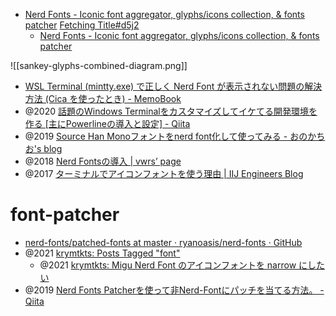 - [Nerd Fonts - Iconic font aggregator, glyphs/icons collection, & fonts patcher](https://www.nerdfonts.com/)
[Fetching Title#d5j2](https://github.com/ryanoasis/nerd-fonts)
	- [Nerd Fonts - Iconic font aggregator, glyphs/icons collection, & fonts patcher](https://www.nerdfonts.com/font-downloads)

![[sankey-glyphs-combined-diagram.png]]

- [WSL Terminal (mintty.exe) で正しく Nerd Font が表示されない問題の解決方法 (Cica を使ったとき) - MemoBook](https://scrapbox.io/tamago324vim/WSL_Terminal_(mintty.exe)_%E3%81%A7%E6%AD%A3%E3%81%97%E3%81%8F_Nerd_Font_%E3%81%8C%E8%A1%A8%E7%A4%BA%E3%81%95%E3%82%8C%E3%81%AA%E3%81%84%E5%95%8F%E9%A1%8C%E3%81%AE%E8%A7%A3%E6%B1%BA%E6%96%B9%E6%B3%95_(Cica_%E3%82%92%E4%BD%BF%E3%81%A3%E3%81%9F%E3%81%A8%E3%81%8D))
- @2020 [話題のWindows Terminalをカスタマイズしてイケてる開発環境を作る [主にPowerlineの導入と設定] - Qiita](https://qiita.com/kitune_chan/items/ca9491813ed27ee0e481)
- @2019 [Source Han Monoフォントをnerd font化して使ってみる - おのかちお's blog](https://blog.katio.net/page/onokatio-adc2019-day7-sourcehan-nerdfont)
- @2018 [Nerd Fontsの導入 | vwrs’ page](https://vwrs.github.io/font/2018/09/26/nerd-fonts/)
- @2017 [ターミナルでアイコンフォントを使う理由 | IIJ Engineers Blog](https://eng-blog.iij.ad.jp/archives/421)

# font-patcher

- [nerd-fonts/patched-fonts at master · ryanoasis/nerd-fonts · GitHub](https://github.com/ryanoasis/nerd-fonts/tree/master/patched-fonts)
- @2021 [krymtkts: Posts Tagged "font"](https://krymtkts.github.io/tags/font)
	- @2021 [krymtkts: Migu Nerd Font のアイコンフォントを narrow にしたい](https://krymtkts.github.io/posts/2021-05-07-i-want-to-resize-migu-icon)
- @2019 [Nerd Fonts Patcherを使って非Nerd-Fontにパッチを当てる方法。 - Qiita](https://qiita.com/Suzukaze31/items/ddcc6d9a0a9da19f6ee3)
